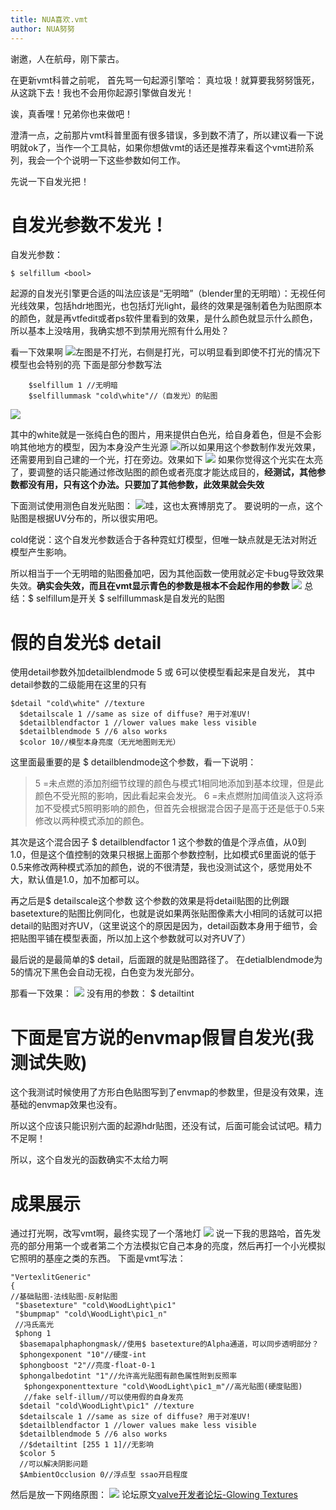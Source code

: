 ```yaml
---
title: NUA喜欢.vmt
author: NUA努努
---
```


谢邀，人在航母，刚下蒙古。

在更新vmt科普之前呢，
首先骂一句起源引擎哈：
真垃圾！就算要我努努饿死，从这跳下去！我也不会用你起源引擎做自发光！

诶，真香嘿！兄弟你也来做吧！

澄清一点，之前那片vmt科普里面有很多错误，多到数不清了，所以建议看一下说明就ok了，当作一个工具帖，如果你想做vmt的话还是推荐来看这个vmt进阶系列，我会一个个说明一下这些参数如何工作。

先说一下自发光把！

# 自发光参数不发光！

自发光参数：

```
$ selfillum <bool>
```

起源的自发光引擎更合适的叫法应该是“无明暗”（blender里的无明暗）：无视任何光线效果，包括hdr地图光，也包括灯光light，最终的效果是强制着色为贴图原本的颜色，就是再vtfedit或者ps软件里看到的效果，是什么颜色就显示什么颜色，所以基本上没啥用，我确实想不到禁用光照有什么用处？

看一下效果啊
![](https://pic.downk.cc/item/5ec259a5c2a9a83be58b60d0.png)左图是不打光，右侧是打光，可以明显看到即使不打光的情况下模型也会特别的亮
下面是部分参数写法

```
	$selfillum 1 //无明暗
 	$selfillummask "cold\white"//（自发光）的贴图
```

![](https://pic.downk.cc/item/5ec259a5c2a9a83be58b60d6.png)

其中的white就是一张纯白色的图片，用来提供白色光，给自身着色，但是不会影响其他地方的模型，因为本身没产生光源
![](https://pic.downk.cc/item/5ec259a5c2a9a83be58b60dd.png)所以如果用这个参数制作发光效果，还需要用到自己建的一个光，打在旁边。效果如下
![](https://pic.downk.cc/item/5ec259a5c2a9a83be58b60e3.png)
如果你觉得这个光实在太亮了，要调整的话只能通过修改贴图的颜色或者亮度才能达成目的，**经测试，其他参数都没有用，只有这个办法。只要加了其他参数，此效果就会失效**

下面测试使用测色自发光贴图：
![](https://pic.downk.cc/item/5ec259a5c2a9a83be58b60cb.png)哇，这也太赛博朋克了。
要说明的一点，这个贴图是根据UV分布的，所以很实用吧。

cold佬说：这个自发光参数适合于各种霓虹灯模型，但唯一缺点就是无法对附近模型产生影响。

所以相当于一个无明暗的贴图叠加吧，因为其他函数一使用就必定卡bug导致效果失效。**确实会失效，而且在vmt显示青色的参数是根本不会起作用的参数**
![](https://pic.downk.cc/item/5ec259abc2a9a83be58b79a3.png)
总结：$ selfillum是开关
$ selfillummask是自发光的贴图


# 假的自发光$ detail
使用detail参数外加detailblendmode 5 或 6可以使模型看起来是自发光，
其中detail参数的二级能用在这里的只有

```
$detail "cold\white" //texture
  $detailscale 1 //same as size of diffuse? 用于对准UV!
  $detailblendfactor 1 //lower values make less visible
  $detailblendmode 5 //6 also works
  $color 10//模型本身亮度（无光地图则无光）
```
这里面最重要的是 $ detailblendmode这个参数，看一下说明：

> 5 =未点燃的添加剂细节纹理的颜色与模式1相同地添加到基本纹理，但是此颜色不受光照的影响，因此看起来会发光。
6 =未点燃附加阈值淡入这将添加不受模式5照明影响的颜色，但首先会根据混合因子是高于还是低于0.5来修改以两种模式添加的颜色。

其次是这个混合因子 $ detailblendfactor 1
这个参数的值是个浮点值，从0到1.0，但是这个值控制的效果只根据上面那个参数控制，比如模式6里面说的低于0.5来修改两种模式添加的颜色，说的不很清楚，我也没测试这个，感觉用处不大，默认值是1.0，加不加都可以。

再之后是$ detailscale这个参数
这个参数的效果是将detail贴图的比例跟basetexture的贴图比例同化，也就是说如果两张贴图像素大小相同的话就可以把detail的贴图对齐UV，（这里说这个的原因是因为，detail函数本身用于细节，会把贴图平铺在模型表面，所以加上这个参数就可以对齐UV了）

最后说的是最简单的$ detail，后面跟的就是贴图路径了。
在detialblendmode为5的情况下黑色会自动无视，白色变为发光部分。


那看一下效果：
![](https://pic.downk.cc/item/5ec259abc2a9a83be58b79a8.png)
没有用的参数： $ detailtint


# 下面是官方说的envmap假冒自发光(我测试失败)
这个我测试时候使用了方形白色贴图写到了envmap的参数里，但是没有效果，连基础的envmap效果也没有。

所以这个应该只能识别六面的起源hdr贴图，还没有试，后面可能会试试吧。精力不足啊！

所以，这个自发光的函数确实不太给力啊

# 成果展示
通过打光啊，改写vmt啊，最终实现了一个落地灯
![](https://pic.downk.cc/item/5ec259abc2a9a83be58b79ad.png)
说一下我的思路哈，首先发亮的部分用第一个或者第二个方法模拟它自己本身的亮度，然后再打一个小光模拟它照明的基座之类的东西。
下面是vmt写法：

```
"VertexlitGeneric"
{
//基础贴图-法线贴图-反射贴图
 "$basetexture" "cold\WoodLight\pic1"
 "$bumpmap" "cold\WoodLight\pic1_n"
 //冯氏高光
 $phong 1
  $basemapalphaphongmask//使用$ basetexture的Alpha通道，可以同步透明部分？
  $phongexponent "10"//硬度-int
  $phongboost "2"//亮度-float-0-1
  $phongalbedotint "1"//允许高光贴图有颜色属性附到反照率
   $phongexponenttexture "cold\WoodLight\pic1_m"//高光贴图(硬度贴图)
   //fake self-illum//可以使用假的自身发亮
  $detail "cold\WoodLight\pic1" //texture
  $detailscale 1 //same as size of diffuse? 用于对准UV!
  $detailblendfactor 1 //lower values make less visible
  $detailblendmode 5 //6 also works
  //$detailtint [255 1 1]//无影响
  $color 5
  //可以解决阴影问题
  $AmbientOcclusion 0//浮点型 ssao开启程度
```

然后是放一下网络原图：
![](https://pic.downk.cc/item/5ec259abc2a9a83be58b79b9.png)
论坛原文[valve开发者论坛-Glowing Textures](https://developer.valvesoftware.com/wiki/Glowing_Textures#.24selfillum_textures)


